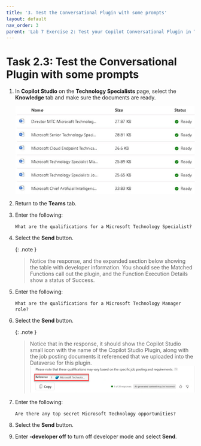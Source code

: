 ```yaml
---
title: '3. Test the Conversational Plugin with some prompts'
layout: default
nav_order: 3
parent: 'Lab 7 Exercise 2: Test your Copilot Conversational Plugin in Teams'
---
```


# Task 2.3: Test the Conversational Plugin with some prompts

 
1. In **Copilot Studio** on the **Technology Specialists** page, select the **Knowledge** tab and make sure the documents are ready.

    ![a25.jpg](../media/lab7/a25.jpg) 


1. Return to the **Teams** tab. 

 
1. Enter the following: 

    ```
	What are the qualifications for a Microsoft Technology Specialist?
	```

1. Select the **Send** button.
	
    {: .note }
    > Notice the response, and the expanded section below showing the table with developer information.
    > You should see the Matched Functions call out the plugin, and the Function Execution Details show a status of Success.  


1. Enter the following: 

    ```
	What are the qualifications for a Microsoft Technology Manager role?
	```

1. Select the **Send** button.

    {: .note }
	> Notice that in the response, it should show the Copilot Studio small icon with the name of the Copilot Studio Plugin, along with the job posting documents it referenced that we uploaded into the Dataverse for this plugin. 
    > ![a24.jpg](../media/lab7/a24.jpg) 

1. Enter the following: 

    ```
	Are there any top secret Microsoft Technology opportunities?
	```

1. Select the **Send** button.


1. Enter **-developer off** to turn off developer mode and select **Send**.